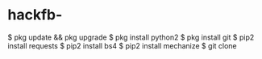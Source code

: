 # hackfb-
$ pkg update && pkg upgrade 
$ pkg install python2
$ pkg install git 
$ pip2 install requests 
$ pip2 install bs4
$ pip2 install mechanize
$ git clone 
